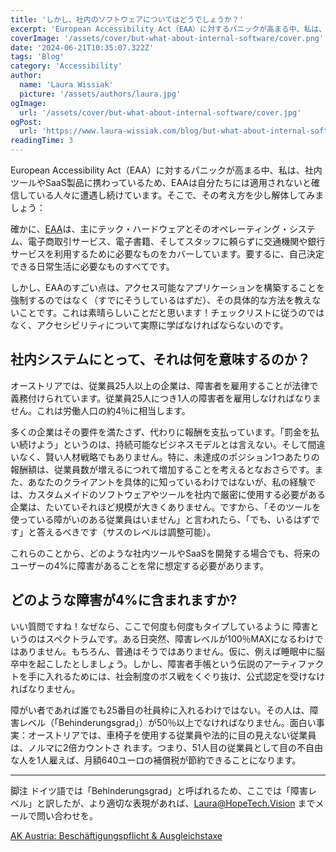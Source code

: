 ```yaml
---
title: 'しかし、社内のソフトウェアについてはどうでしょうか？'
excerpt: 'European Accessibility Act（EAA）に対するパニックが高まる中、私は、社内ツールやSaaS製品に携わっているため、EAAは自分たちには適用されないと。。。'
coverImage: '/assets/cover/but-what-about-internal-software/cover.png'
date: '2024-06-21T10:35:07.322Z'
tags: 'Blog'
category: 'Accessibility'
author:
  name: 'Laura Wissiak'
  picture: '/assets/authors/laura.jpg'
ogImage:
  url: '/assets/cover/but-what-about-internal-software/cover.jpg'
ogPost:
  url: 'https://www.laura-wissiak.com/blog/but-what-about-internal-software'
readingTime: 3
---
```


European Accessibility Act（EAA）に対するパニックが高まる中、私は、社内ツールやSaaS製品に携わっているため、EAAは自分たちには適用されないと確信している人々に遭遇し続けています。そこで、その考え方を少し解体してみましょう：

確かに、[EAA](https://ec.europa.eu/social/main.jsp?catId=1202)は、主にテック・ハードウェアとそのオペレーティング・システム、電子商取引サービス、電子書籍、そしてスタッフに頼らずに交通機関や銀行サービスを利用するために必要なものをカバーしています。要するに、自己決定できる日常生活に必要なものすべてです。

しかし、EAAのすごい点は、アクセス可能なアプリケーションを構築することを強制するのではなく（すでにそうしているはずだ）、その具体的な方法を教えないことです。これは素晴らしいことだと思います！チェックリストに従うのではなく、アクセシビリティについて実際に学ばなければならないのです。

## 社内システムにとって、それは何を意味するのか？

オーストリアでは、従業員25人以上の企業は、障害者を雇用することが法律で義務付けられています。従業員25人につき1人の障害者を雇用しなければなりません。これは労働人口の約4％に相当します。

多くの企業はその要件を満たさず、代わりに報酬を支払っています。「罰金を払い続けよう」というのは、持続可能なビジネスモデルとは言えない。そして間違いなく、賢い人材戦略でもありません。特に、未達成のポジション1つあたりの報酬額は、従業員数が増えるにつれて増加することを考えるとなおさらです。また、あなたのクライアントを具体的に知っているわけではないが、私の経験では、カスタムメイドのソフトウェアやツールを社内で厳密に使用する必要がある企業は、たいていそれほど規模が大きくありません。ですから、「そのツールを使っている障がいのある従業員はいません」と言われたら、「でも、いるはずです」と答えるべきです（サスのレベルは調整可能）。

これらのことから、どのような社内ツールやSaaSを開発する場合でも、将来のユーザーの4%に障害があることを常に想定する必要があります。

## どのような障害が4%に含まれますか?

いい質問ですね！なぜなら、ここで何度も何度もタイプしているように 障害というのはスペクトラムです。ある日突然、障害レベルが100％MAXになるわけではありません。もちろん、普通はそうではありません。仮に、例えば睡眠中に脳卒中を起こしたとしましょう。しかし、障害者手帳という伝説のアーティファクトを手に入れるためには、社会制度のボス戦をくぐり抜け、公式認定を受けなければなりません。

障がい者であれば誰でも25番目の社員枠に入れるわけではない。その人は、障害レベル（「Behinderungsgrad」）が50％以上でなければなりません。面白い事実：オーストリアでは、車椅子を使用する従業員や法的に目の見えない従業員は、ノルマに2倍カウントさ れます。つまり、51人目の従業員として目の不自由な人を1人雇えば、月額640ユーロの補償税が節約できることになります。

---

脚注
ドイツ語では「Behinderungsgrad」と呼ばれるため、ここでは「障害レベル」と訳したが、より適切な表現があれば、Laura@HopeTech.Vision までメールで問い合わせを。

[AK Austria: Beschäftigungspflicht & Ausgleichstaxe](https://www.arbeiterkammer.at/beratung/arbeitundrecht/arbeitundbehinderung/Beschaeftigungspflicht.html)

